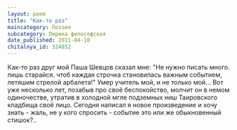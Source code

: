 ```yaml
---
layout: poem
title: "Как-то раз"
maincategory: Поэзия
subcategory: Лирика философская
date_published: 2011-04-10
chitalnya_id: 324852
---
```




Как-то раз друг мой Паша Шевцов
сказал мне: "Не нужно писать много.
лишь старайся. чтоб каждая строчка
становилась важным событием,
летяшим стрелой арбалета!"
Умер учитель мой, и не только мой...
Вот уже несколько лет,
позабыв про своё беспокойство,
молчит он в немом одиночестве,
утратив в холодной мгле
подземных ниш
Таировского кладбища
своё лицо.
Сегодня написал я новое произведение
и хочу знать - жаль, не у кого спросить -
событие это или же
обыкновенный стишок?..






